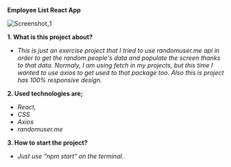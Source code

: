 **Employee List React App**

![Screenshot_1](https://user-images.githubusercontent.com/32496821/206480323-d15ab73e-6d9a-4832-a8e9-58bcb09fbe78.png)

**1. What is this project about?**

- *This is just an exercise project that I tried to use randomuser.me api in order to get the random people's data and populate the screen thanks to that data. Normaly, I am using fetch in my projects, but this time I wanted to use axios to get used to that package too. Also this is project has 100% responsive design.*

**2. Used technologies are;**

- *React,*
- *CSS*
- *Axios*
- *randomuser.me*

**3. How to start the project?**

- *Just use "npm start" on the terminal.*